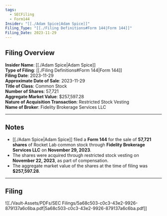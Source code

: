 ```yaml
---
tags:
  - SECFiling
  - Form144
Insider: "[[./Adam Spice|Adam Spice]]"
Filing_Type: "[[./Filing Definitions#Form 144|Form 144]]"
Filing_Date: 2023-11-29
---
```

## Filing Overview

**Insider Name**: [[./Adam Spice|Adam Spice]]  
**Type of Filing**: [[./Filing Definitions#Form 144|Form 144]]  
**Filing Date**: 2023-11-29  
**Approximate Date of Sale**: 2023-11-29  
**Title of Class**: Common Stock  
**Number of Shares**: 57,721  
**Aggregate Market Value**: $257,597.28  
**Nature of Acquisition Transaction**: Restricted Stock Vesting  
**Name of Broker**: Fidelity Brokerage Services LLC  

---
## Notes

- [[./Adam Spice|Adam Spice]] filed a **Form 144** for the sale of **57,721 shares** of Rocket Lab common stock through **Fidelity Brokerage Services LLC** on **November 29, 2023**.  
- The shares were acquired through restricted stock vesting on **November 22, 2023**, as part of compensation.  
- The aggregate market value of the shares at the time of filing was **$257,597.28**.  

---
## Filing

![[./Vault-Assets/PDFs/SEC Filings/5a68c503-c0c3-43e2-9926-879137a6c6ba.pdf|5a68c503-c0c3-43e2-9926-879137a6c6ba.pdf]]
